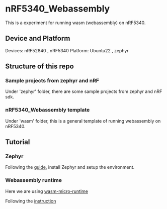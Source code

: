 # nRF5340_Webassembly
This is a experiment for running wasm (webassembly) on nRF5340.

## Device and Platform
Devices: nRF52840 , nRF5340
Platform: Ubuntu22 , zephyr


## Structure of this repo

### Sample projects from zephyr and nRF
Under 'zephyr' folder, there are some sample projects from zephyr and nRF sdk.

### nRF5340_Webassembly template
Under 'wasm' folder, this is a general template of running webassembly on nRF5340.

## Tutorial

### Zephyr
Following the [guide](https://docs.zephyrproject.org/latest/develop/getting_started/index.html), install Zephyr and setup the environment.

### Webassembly runtime
Here we are using [wasm-micro-runtime](https://github.com/bytecodealliance/wasm-micro-runtime)

Following the [instruction](https://github.com/bytecodealliance/wasm-micro-runtime/blob/main/product-mini/platforms/zephyr/simple/README.md)